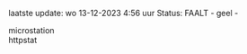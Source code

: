 laatste update: 
wo 13-12-2023  4:56   uur 
Status: FAALT - geel - 
<div class="service R">microstation</div><div class="service Y">httpstat</div>